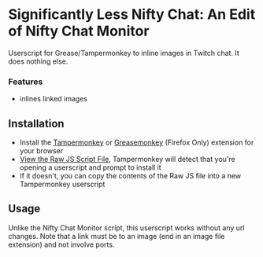 # Significantly Less Nifty Chat: An Edit of Nifty Chat Monitor

Userscript for Grease/Tampermonkey to inline images in Twitch chat. It does nothing else.

### Features
- inlines linked images

## Installation
- Install the [Tampermonkey](https://tampermonkey.net/) or [Greasemonkey](https://addons.mozilla.org/addon/greasemonkey/) (Firefox Only) extension for your browser
- [View the Raw JS Script File](https://github.com/Road-hog123/significantly-less-nifty-chat/raw/master/chat-monitor.user.js), Tampermonkey will detect that you're opening a userscript and prompt to install it
- If it doesn't, you can copy the contents of the Raw JS file into a new Tampermonkey userscript

## Usage
Unlike the Nifty Chat Monitor script, this userscript works without any url changes.
Note that a link must be to an image (end in an image file extension) and not involve ports.

